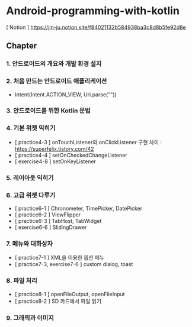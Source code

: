# Android-programming-with-kotlin
[ Notion ] https://jin-ju.notion.site/f84021132b584938ba3c8d8b5fe92d8e

## Chapter
### 1. 안드로이드의 개요와 개발 환경 설치

### 2. 처음 만드는 안드로이드 애플리케이션
- Intent(Intent.ACTION_VIEW, Uri.parse(""))

### 3. 안드로이드를 위한 Kotlin 문법

### 4. 기본 위젯 익히기
- [ practice4-3 ] onTouchListener와 onClickListener 구현 차이 : https://superfelix.tistory.com/42
- [ practice4-4 ] setOnCheckedChangeListener
- [ exercise4-8 ] setOnKeyListener

### 5. 레이아웃 익히기

### 6. 고급 위젯 다루기
- [ practice6-1 ] Chronometer, TimePicker, DatePicker
- [ practice6-2 ] ViewFlipper
- [ practice6-3 ] TabHost, TabWidget
- [ exercise6-6 ] SlidingDrawer

### 7. 메뉴와 대화상자
- [ practice7-1 ] XML을 이용한 옵션 메뉴
- [ practice7-3, exercise7-6 ] custom dialog, toast

### 8. 파일 처리
- [ practice8-1 ] openFileOutput, openFileInput
- [ practice8-2 ] SD 카드에서 파일 읽기

### 9. 그래픽과 이미지
